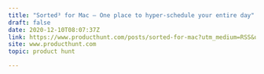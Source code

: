 ```yaml
---
title: "Sorted³ for Mac — One place to hyper-schedule your entire day"
draft: false
date: 2020-12-10T08:07:37Z
link: https://www.producthunt.com/posts/sorted-for-mac?utm_medium=RSS&utm_source=hune
site: www.producthunt.com
topic: product hunt  

---
```

